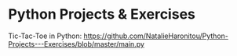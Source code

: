 # Python Projects & Exercises
 
Tic-Tac-Toe in Python: https://github.com/NatalieHaronitou/Python-Projects---Exercises/blob/master/main.py
